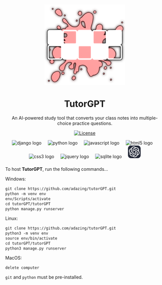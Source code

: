 <div align="center">
  
# 

<img src="https://raw.githubusercontent.com/adazing/tutorGPT/main/tutorGPT/project/static/tutorGPT/logo-unlabeled-untransparent.png" height="256px" />

# TutorGPT
An AI-powered study tool that converts your class notes into multiple-choice practice questions.

[![License](https://img.shields.io/packagist/l/adazing/tutorGPTy)](https://packagist.org/packages/adazing/tutorGPT)

  <div align="center">
    <img src="https://skillicons.dev/icons?i=django" height="40" alt="django logo"  />
    <img width="12" />
    <img src="https://skillicons.dev/icons?i=python" height="40" alt="python logo"  />
    <img width="12" />
    <img src="https://skillicons.dev/icons?i=js" height="40" alt="javascript logo"  />
    <img width="12" />
    <img src="https://skillicons.dev/icons?i=html" height="40" alt="html5 logo"  />
    <img width="12" />
    <img src="https://skillicons.dev/icons?i=css" height="40" alt="css3 logo"  />
    <img width="12" />
    <img src="https://skillicons.dev/icons?i=jquery" height="40" alt="jquery logo"  />
    <img width="12" />
    <img src="https://skillicons.dev/icons?i=sqlite" height="40" alt="sqlite logo"  />
    <img width="12" />
    <img src="https://raw.githubusercontent.com/adazing/tutorGPT/main/openai-logo.png" height="40" alt="openai logo"  />
  </div>
</div>

###

To host **TutorGPT**, run the following commands...

Windows:
```
git clone https://github.com/adazing/tutorGPT.git
python -m venv env
env/Scripts/activate
cd tutorGPT/tutorGPT
python manage.py runserver
```

Linux:
```
git clone https://github.com/adazing/tutorGPT.git
python3 -m venv env
source env/bin/activate
cd tutorGPT/tutorGPT
python3 manage.py runserver
```

MacOS:
```
delete computer
```

```git``` and ```python``` must be pre-installed.

